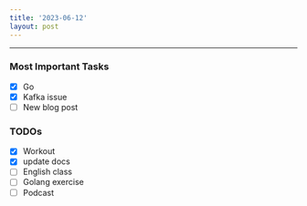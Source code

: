 ```yaml
---
title: '2023-06-12'
layout: post
---
```


---

### Most Important Tasks

- [x] Go
- [x] Kafka issue
- [ ] New blog post

### TODOs

- [x] Workout
- [x] update docs
- [ ] English class
- [ ] Golang exercise
- [ ] Podcast

